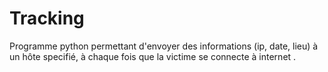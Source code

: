 # Tracking

Programme python permettant d'envoyer des informations (ip, date, lieu) 
à un hôte specifié, à chaque fois que la victime se connecte à internet .

